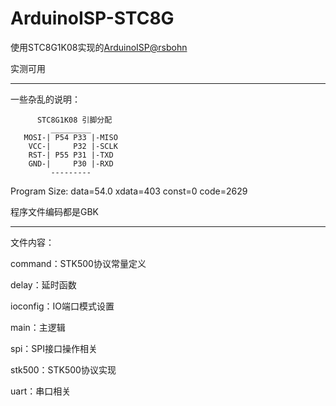 # ArduinoISP-STC8G

使用STC8G1K08实现的[ArduinoISP@rsbohn](https://github.com/rsbohn/ArduinoISP)

实测可用

---
一些杂乱的说明：

```
      STC8G1K08 引脚分配
         _________
   MOSI-| P54 P33 |-MISO
    VCC-|     P32 |-SCLK
    RST-| P55 P31 |-TXD
    GND-|     P30 |-RXD
         ---------
```

Program Size: data=54.0 xdata=403 const=0 code=2629

程序文件编码都是GBK

---

文件内容：

command：STK500协议常量定义

delay：延时函数

ioconfig：IO端口模式设置

main：主逻辑

spi：SPI接口操作相关

stk500：STK500协议实现

uart：串口相关

